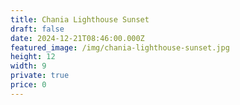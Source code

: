 ```yaml
---
title: Chania Lighthouse Sunset
draft: false
date: 2024-12-21T08:46:00.000Z
featured_image: /img/chania-lighthouse-sunset.jpg
height: 12
width: 9
private: true
price: 0
---
```

